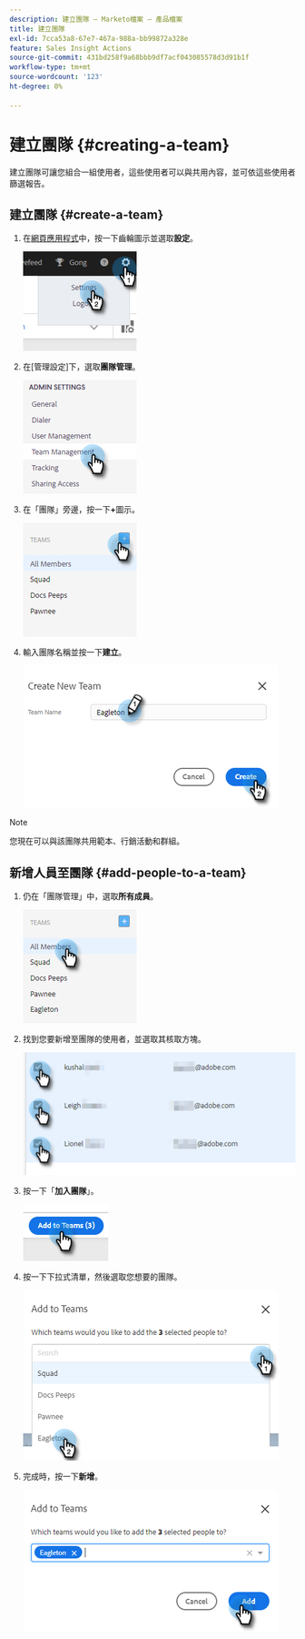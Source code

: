 ```yaml
---
description: 建立團隊 — Marketo檔案 — 產品檔案
title: 建立團隊
exl-id: 7cca53a8-67e7-467a-988a-bb99872a328e
feature: Sales Insight Actions
source-git-commit: 431bd258f9a68bbb9df7acf043085578d3d91b1f
workflow-type: tm+mt
source-wordcount: '123'
ht-degree: 0%

---
```


# 建立團隊 {#creating-a-team}

建立團隊可讓您組合一組使用者，這些使用者可以與共用內容，並可依這些使用者篩選報告。

## 建立團隊 {#create-a-team}

1. 在[網頁應用程式](https://toutapp.com/login)中，按一下齒輪圖示並選取&#x200B;**設定**。

   ![](assets/creating-a-team-1.png)

1. 在[管理設定]下，選取&#x200B;**團隊管理**。

   ![](assets/creating-a-team-2.png)

1. 在「團隊」旁邊，按一下&#x200B;**+**&#x200B;圖示。

   ![](assets/creating-a-team-3.png)

1. 輸入團隊名稱並按一下&#x200B;**建立**。

   ![](assets/creating-a-team-4.png)

>[!NOTE]
>
>您現在可以與該團隊共用範本、行銷活動和群組。

## 新增人員至團隊 {#add-people-to-a-team}

1. 仍在「團隊管理」中，選取&#x200B;**所有成員**。

   ![](assets/creating-a-team-5.png)

1. 找到您要新增至團隊的使用者，並選取其核取方塊。

   ![](assets/creating-a-team-6.png)

1. 按一下「**加入團隊**」。

   ![](assets/creating-a-team-7.png)

1. 按一下下拉式清單，然後選取您想要的團隊。

   ![](assets/creating-a-team-8.png)

1. 完成時，按一下&#x200B;**新增**。

   ![](assets/creating-a-team-9.png)
